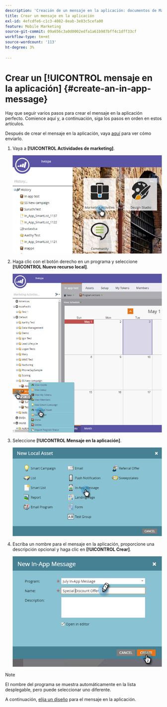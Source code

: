 ```yaml
---
description: 'Creación de un mensaje en la aplicación: documentos de Marketo, documentación del producto'
title: Crear un mensaje en la aplicación
exl-id: 4efcdfe6-c1c3-4082-8eab-3e83c5cefa00
feature: Mobile Marketing
source-git-commit: 09a656c3a0d0002edfa1a61b987bff4c1dff33cf
workflow-type: tm+mt
source-wordcount: '113'
ht-degree: 3%

---
```


# Crear un [!UICONTROL mensaje en la aplicación] {#create-an-in-app-message}

Hay que seguir varios pasos para crear el mensaje en la aplicación perfecto. Comience aquí y, a continuación, siga los pasos en orden en estos artículos.

Después de crear el mensaje en la aplicación, vaya [aquí](/help/marketo/product-docs/mobile-marketing/in-app-messages/sending-your-in-app-message/send-your-in-app-message.md) para ver cómo enviarlo.

1. Vaya a **[!UICONTROL Actividades de marketing]**.

   ![Imagen uno](/help/marketo/product-docs/mobile-marketing/in-app-messages/creating-in-app-messages/assets/create-an-in-app-message-1.png)

1. Haga clic con el botón derecho en un programa y seleccione **[!UICONTROL Nuevo recurso local]**.

   ![Imagen dos](/help/marketo/product-docs/mobile-marketing/in-app-messages/creating-in-app-messages/assets/create-an-in-app-message-2.png)

1. Seleccione **[!UICONTROL Mensaje en la aplicación]**.

   ![Imagen tres](/help/marketo/product-docs/mobile-marketing/in-app-messages/creating-in-app-messages/assets/create-an-in-app-message-3.png)

1. Escriba un nombre para el mensaje en la aplicación, proporcione una descripción opcional y haga clic en **[!UICONTROL Crear]**.

   ![Imagen Cuatro](/help/marketo/product-docs/mobile-marketing/in-app-messages/creating-in-app-messages/assets/create-an-in-app-message-4.png)

>[!NOTE]
>
>El nombre del programa se muestra automáticamente en la lista desplegable, pero puede seleccionar uno diferente.

A continuación, [elija un diseño](/help/marketo/product-docs/mobile-marketing/in-app-messages/creating-in-app-messages/choose-a-layout-for-your-in-app-message.md) para el mensaje en la aplicación.
